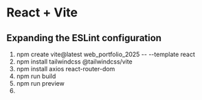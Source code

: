 # React + Vite



## Expanding the ESLint configuration
1. npm create vite@latest web_portfolio_2025 -- --template react
2. npm install tailwindcss @tailwindcss/vite
3. npm install axios react-router-dom
4. npm run build
5. npm run preview
6. 



